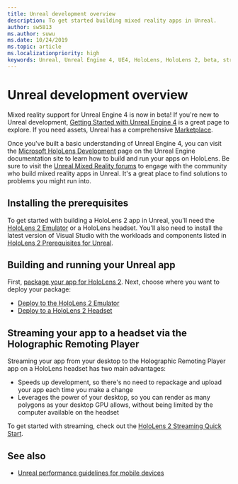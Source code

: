 ```yaml
---
title: Unreal development overview
description: To get started building mixed reality apps in Unreal.
author: sw5813
ms.author: suwu
ms.date: 10/24/2019
ms.topic: article
ms.localizationpriority: high
keywords: Unreal, Unreal Engine 4, UE4, HoloLens, HoloLens 2, beta, streaming, remoting, mixed reality, development, getting started, new project, emulator, documentation
---
```

# Unreal development overview

Mixed reality support for Unreal Engine 4 is now in beta! If you're new to Unreal development, <a href="https://docs.unrealengine.com//GettingStarted/index.html" target="_blank">Getting Started with Unreal Engine 4</a> is a great page to explore. If you need assets, Unreal has a comprehensive <a href="https://www.unrealengine.com/marketplace//store" target="_blank">Marketplace</a>. 

Once you've built a basic understanding of Unreal Engine 4, you can visit the <a href="https://docs.unrealengine.com//Platforms/AR/HoloLens2/index.html" target="_blank">Microsoft HoloLens Development</a> page on the Unreal Engine documentation site to learn how to build and run your apps on HoloLens. Be sure to visit the <a href="https://forums.unrealengine.com/development-discussion/vr-ar-development" target="_blank">Unreal Mixed Reality forums</a> to engage with the community who build mixed reality apps in Unreal. It's a great place to find solutions to problems you might run into.

## Installing the prerequisites

To get started with building a HoloLens 2 app in Unreal, you'll need the [HoloLens 2 Emulator](using-the-hololens-emulator.md) or a HoloLens headset. You'll also need to install the latest version of Visual Studio with the workloads and components listed in <a href="https://docs.unrealengine.com//Platforms/AR/HoloLens2/Prerequisites/index.html" target="_blank">HoloLens 2 Prerequisites for Unreal</a>.

## Building and running your Unreal app

First, <a href="https://docs.unrealengine.com//Platforms/AR/HoloLens2/HowTo/PackageApp/index.html" target="_blank">package your app for HoloLens 2</a>. Next, choose where you want to deploy your package:
* <a href="https://docs.unrealengine.com//Platforms/AR/HoloLens2/QuickStartEmulator/index.html" target="_blank">Deploy to the HoloLens 2 Emulator</a>
* <a href="https://docs.unrealengine.com//Platforms/AR/HoloLens2/QuickStartDevice/index.html" target="_blank">Deploy to a HoloLens 2 Headset</a>

## Streaming your app to a headset via the Holographic Remoting Player

Streaming your app from your desktop to the Holographic Remoting Player app on a HoloLens headset has two main advantages: 
* Speeds up development, so there's no need to repackage and upload your app each time you make a change
* Leverages the power of your desktop, so you can render as many polygons as your desktop GPU allows, without being limited by the computer available on the headset

To get started with streaming, check out the <a href="https://docs.unrealengine.com//Platforms/AR/HoloLens2/QuickStartStreaming/index.html" target="_blank">HoloLens 2 Streaming Quick Start</a>[]().

## See also
* <a href="https://docs.unrealengine.com//Platforms/Mobile/Performance/index.html" target="_blank">Unreal performance guidelines for mobile devices</a>
